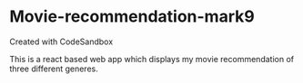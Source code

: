 # Movie-recommendation-mark9
Created with CodeSandbox

This is a react based web app which displays my movie recommendation of three different generes.
